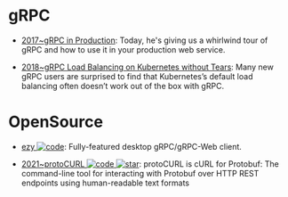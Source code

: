 # gRPC

- [2017~gRPC in Production](https://parg.co/ban): Today, he's giving us a whirlwind tour of gRPC and how to use it in your production web service.

- [2018~gRPC Load Balancing on Kubernetes without Tears](https://kubernetes.io/blog/2018/11/07/grpc-load-balancing-on-kubernetes-without-tears/): Many new gRPC users are surprised to find that Kubernetes’s default load balancing often doesn’t work out of the box with gRPC.

# OpenSource

- [ezy ![code](https://ng-tech.icu/assets/code.svg)](https://github.com/getezy/ezy): Fully-featured desktop gRPC/gRPC-Web client.

- [2021~protoCURL ![code](https://ng-tech.icu/assets/code.svg) ![star](https://img.shields.io/github/stars/qaware/protocurl)](https://github.com/qaware/protocurl): protoCURL is cURL for Protobuf: The command-line tool for interacting with Protobuf over HTTP REST endpoints using human-readable text formats

